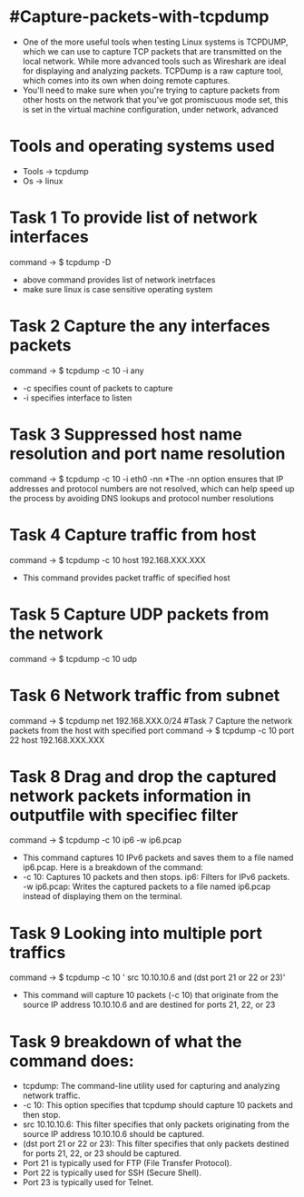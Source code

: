 # #Capture-packets-with-tcpdump
* One of the more useful tools when testing Linux systems is TCPDUMP, which we can use to capture TCP packets that are transmitted on the local network. While more advanced tools such as Wireshark are ideal for displaying and analyzing packets. TCPDump is a raw capture tool, which comes into its own when doing remote captures.
* You'll need to make sure when you're trying to capture packets from other hosts on the network that you've got promiscuous mode set, this is set in the virtual machine configuration, under network, advanced
# Tools and operating systems used 
* Tools -> tcpdump
* Os -> linux
# Task 1 To provide list of network interfaces
 command -> $ tcpdump -D 
* above command provides list of network inetrfaces
* make sure linux is case sensitive operating system
# Task 2 Capture the any interfaces packets
command -> $ tcpdump -c 10 -i any
* -c specifies count of packets to capture
* -i specifies interface to listen
# Task 3 Suppressed host name resolution and port name resolution
command -> $ tcpdump -c 10 -i eth0 -nn
*The -nn option ensures that IP addresses and protocol numbers are not resolved, which can help speed up the process by avoiding DNS lookups and protocol number resolutions
#  Task 4 Capture traffic from host
command -> $ tcpdump -c 10 host 192.168.XXX.XXX
* This command provides packet traffic of specified host
# Task 5 Capture UDP packets from the network
command -> $ tcpdump -c 10 udp
# Task 6 Network traffic from subnet
command -> $ tcpdump net 192.168.XXX.0/24
#Task 7 Capture the network packets from the host with specified port
command -> $ tcpdump -c 10 port 22 host 192.168.XXX.XXX
# Task 8  Drag and drop the captured network packets information in outputfile with specifiec filter
command -> $ tcpdump -c 10 ip6 -w ip6.pcap
* This command captures 10 IPv6 packets and saves them to a file named ip6.pcap. Here is a breakdown of the command:
* -c 10: Captures 10 packets and then stops.
ip6: Filters for IPv6 packets.
-w ip6.pcap: Writes the captured packets to a file named ip6.pcap instead of displaying them on the terminal.
# Task 9 Looking into multiple port traffics
command -> $ tcpdump -c 10 ' src 10.10.10.6 and (dst port 21 or 22 or 23)'
* This command will capture 10 packets (-c 10) that originate from the source IP address 10.10.10.6 and are destined for ports 21, 22, or 23
# Task 9 breakdown of what the command does:
 * tcpdump: The command-line utility used for capturing and analyzing network traffic.
* -c 10: This option specifies that tcpdump should capture 10 packets and then stop.
* src 10.10.10.6: This filter specifies that only packets originating from the source IP address 10.10.10.6 should be captured.
* (dst port 21 or 22 or 23): This filter specifies that only packets destined for ports 21, 22, or 23 should be captured.
* Port 21 is typically used for FTP (File Transfer Protocol).
* Port 22 is typically used for SSH (Secure Shell).
* Port 23 is typically used for Telnet.
